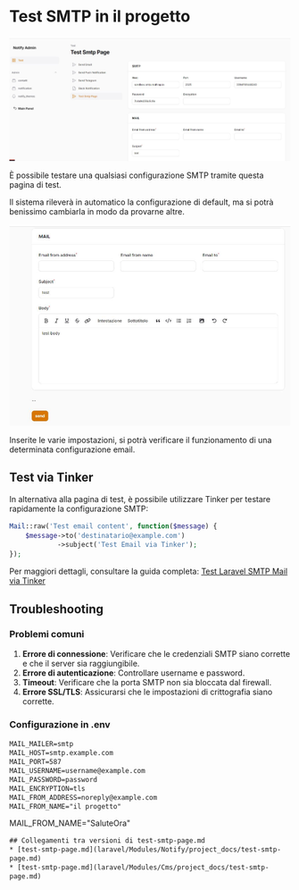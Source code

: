 # Test SMTP in il progetto

![test smtp page](test-smtp-page.jpg)

È possibile testare una qualsiasi configurazione SMTP tramite questa pagina di test.

Il sistema rileverà in automatico la configurazione di default, ma si potrà benissimo cambiarla in modo da provarne altre.

![test smtp form](test-smtp-page-form.jpg)

Inserite le varie impostazioni, si potrà verificare il funzionamento di una determinata configurazione email.

## Test via Tinker

In alternativa alla pagina di test, è possibile utilizzare Tinker per testare rapidamente la configurazione SMTP:

```php
Mail::raw('Test email content', function($message) {
    $message->to('destinatario@example.com')
            ->subject('Test Email via Tinker');
});
```

Per maggiori dettagli, consultare la guida completa: [Test Laravel SMTP Mail via Tinker](https://medium.com/@azishapidin/test-laravel-smtp-mail-via-tinker-cec59999214)

## Troubleshooting

### Problemi comuni

1. **Errore di connessione**: Verificare che le credenziali SMTP siano corrette e che il server sia raggiungibile.
2. **Errore di autenticazione**: Controllare username e password.
3. **Timeout**: Verificare che la porta SMTP non sia bloccata dal firewall.
4. **Errore SSL/TLS**: Assicurarsi che le impostazioni di crittografia siano corrette.

### Configurazione in .env

```
MAIL_MAILER=smtp
MAIL_HOST=smtp.example.com
MAIL_PORT=587
MAIL_USERNAME=username@example.com
MAIL_PASSWORD=password
MAIL_ENCRYPTION=tls
MAIL_FROM_ADDRESS=noreply@example.com
MAIL_FROM_NAME="il progetto"
```
MAIL_FROM_NAME="SaluteOra"
```
## Collegamenti tra versioni di test-smtp-page.md
* [test-smtp-page.md](laravel/Modules/Notify/project_docs/test-smtp-page.md)
* [test-smtp-page.md](laravel/Modules/Cms/project_docs/test-smtp-page.md)

